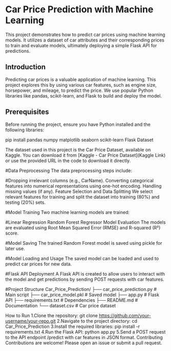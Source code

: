 
# Car Price Prediction with Machine Learning

This project demonstrates how to predict car prices using machine learning models.  It utilizes a dataset of car attributes and their corresponding prices to train and evaluate models, ultimately deploying a simple Flask API for predictions.



## Introduction

Predicting car prices is a valuable application of machine learning.  This project explores this by using various car features, such as engine size, horsepower, and mileage, to predict the price.  We use popular Python libraries like pandas, scikit-learn, and Flask to build and deploy the model.

## Prerequisites

Before running the project, ensure you have Python installed and the following libraries:

pip install pandas numpy matplotlib seaborn scikit-learn Flask
Dataset

The dataset used in this project is the Car Price Dataset, available on Kaggle.  You can download it from [Kaggle - Car Price Dataset](Kaggle Link) or use the provided URL in the code to download it directly.

#Data Preprocessing
The data preprocessing steps include:

#Dropping irrelevant columns (e.g., CarName).
Converting categorical features into numerical representations using one-hot encoding.
Handling missing values (if any).
Feature Selection and Data Splitting
We select relevant features for training and split the dataset into training (80%) and testing (20%) sets.

#Model Training
Two machine learning models are trained:

#Linear Regression
Random Forest Regressor
Model Evaluation
The models are evaluated using Root Mean Squared Error (RMSE) and R-squared (R²) score.

#Model Saving
The trained Random Forest model is saved using pickle for later use.

#Model Loading and Usage
The saved model can be loaded and used to predict car prices for new data.

#Flask API Deployment
A Flask API is created to allow users to interact with the model and get predictions by sending POST requests with car features.

#Project Structure
Car_Price_Prediction/
├── car_price_prediction.py  # Main script
├── car_price_model.pkl      # Saved model
├── app.py                   # Flask API
├── requirements.txt         # Dependencies
├── README.md                # Documentation
└── dataset.csv              # Car price dataset

How to Run
1.Clone the repository: git clone https://github.com/your-username/your-repo.git
2.Navigate to the project directory: cd Car_Price_Prediction
3.Install the required libraries: pip install -r requirements.txt
4.Run the Flask API: python app.py
5.Send a POST request to the API endpoint /predict with car features in JSON format.
Contributing
Contributions are welcome!  Please open an issue or submit a pull request.